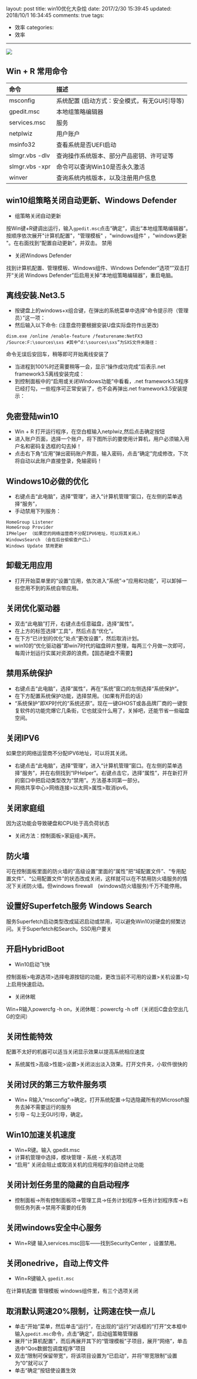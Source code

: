 layout: post
title: win10优化大杂烩
date: 2017/2/30 15:39:45
updated: 2018/10/1 16:34:45
comments: true
tags:
- 效率
categories:
- 效率

---
<img src="https://eisenhao.coding.net/p/eisenhao/d/eisenhao/git/raw/master/uploads/win10Optimization.jpg" class="full-image" />

## Win + R 常用命令
命令|描述
:----|:----
msconfig|系统配置 (启动方式：安全模式，有无GUI引导等)
gpedit.msc|本地组策略编辑器
services.msc|服务
netplwiz|用户账户
msinfo32|查看系统是否UEFI启动
slmgr.vbs -dlv|查询操作系统版本、部分产品密钥、许可证等
slmgr.vbs -xpr|命令可以查询Win10是否永久激活
winver|查询系统内核版本，以及注册用户信息
<!-- more -->

## win10组策略关闭自动更新、Windows Defender

* 组策略关闭自动更新

按Win键+R键调出运行，输入<code>gpedit.msc</code>点击“确定”，调出“本地组策略编辑器”。按顺序依次展开"计算机配置"，"管理模板" ，"windows组件" ，"windows更新 "。在右面找到“配置自动更新”，并双击。 禁用
* 关闭Windows Defender

找到计算机配置、管理模板、Windows组件、Windows Defender”选项“”双击打开“关闭 Windows Defender”后启用关掉“本地组策略编辑器”，重启电脑。

## 离线安装.Net3.5

* 按键盘上的windows+x组合键，在弹出的系统菜单中选择“命令提示符（管理员）”这一项：
* 然后输入以下命令: (注意盘符要根据安装U盘实际盘符作出更改)
```
dism.exe /online /enable-feature /featurename:NetFX3 /Source:F:\sources\sxs #其中“d:\sources\sxs”为SXS文件夹路径：
```
命令无误后安回车，稍等即可开始离线安装了
* 当进程到100%时还需要稍等一会，显示“操作成功完成”后表示.net framework3.5离线安装完成：
* 到控制面板中的“启用或关闭Windows功能”中看看，.net framework3.5程序已经打勾，一些程序可正常安装了，也不会再弹出.net framework3.5安装提示：

## 免密登陆win10
* Win + R 打开运行程序，在空白框输入netplwiz,然后点击确定按钮
* 进入账户页面，选择一个账户，将下图所示的要使用计算机，用户必须输入用户名和密码复选框的勾去掉！
* 点击右下角“应用”弹出密码账户界面，输入密码，点击“确定”完成修改，下次将自动以此账户直接登录，免输密码！

## Windows10必做的优化
* 右键点击“此电脑”，选择“管理”，进入“计算机管理”窗口，在左侧的菜单选择“服务”，
* 手动禁用下列服务：
```
HomeGroup Listener
HomeGroup Provider
IPHelper （如果您的网络运营商不分配IPV6地址，可以将其关闭。）
WindowsSearch （会在后台偷偷查户口。）
Windows Update 禁用更新
```

## 卸载无用应用
* 打开开始菜单里的“设置”应用，依次进入“系统”→“应用和功能”，可以卸掉一些您用不到的系统自带应用。

## 关闭优化驱动器
* 双击“此电脑”打开，右键点击任意磁盘，选择“属性”。
* 在上方的标签选择“工具”，然后点击“优化”。
* 在下方“已计划的优化”处点“更改设置”，然后取消计划。
* win10的“优化驱动器”即win7时代的磁盘碎片整理，每两三个月做一次即可，每周计划运行实属对资源的浪费。【固态硬盘不需要】

## 禁用系统保护
* 右键点击“此电脑”，选择“属性”，再在“系统”窗口的左侧选择“系统保护”。
* 在下方配置系统保护功能，选择禁用。（如果有开启的话）
* “系统保护”即XP时代的“系统还原”。现在一键GHOST或各品牌厂商的一键恢复软件的功能完爆它几条街，它也就没什么用了，关掉吧，还能节省一些磁盘空间。

## 关闭IPV6

如果您的网络运营商不分配IPV6地址，可以将其关闭。
* 右键点击“此电脑”，选择“管理”，进入“计算机管理”窗口。在左侧的菜单选择“服务”，并在右侧找到“IPHelper”。右键点击它，选择“属性”，并在新打开的窗口中把启动类型改为“禁用”。方法基本同第一部分。
* 网络共享中心>网络连接>以太网>属性>取消ipv6。

## 关闭家庭组
因为这功能会导致硬盘和CPU处于高负荷状态
* 关闭方法：控制面板>家庭组>离开。

## 防火墙

可在控制面板里面的防火墙的“高级设置”里面的“属性”把“域配置文件”、“专用配置文件”、“公用配置文件”的状态改成关闭，这样就可以在不禁用防火墙服务的情况下关闭防火墙。但windows firewall　(windows防火墙服务)千万不能停用。

## 设置好Superfetch服务 Windows Search
服务Superfetch启动类型改成延迟启动或禁用，可以避免Win10对硬盘的频繁访问。关于Superfetch和Search，SSD用户要关

## 开启HybridBoot
* Win10启动飞快

控制面板>电源选项>选择电源按钮的功能，更改当前不可用的设置>关机设置>勾上启用快速启动。
* 关闭休眠

Win+R输入powercfg -h on，关闭休眠：powercfg -h off（关闭后C盘会空出几G的空间）

## 关闭性能特效

配置不太好的机器可以适当关闭显示效果以提高系统相应速度

* 系统属性>高级>性能>设置>关闭淡出淡入效果。打开文件夹，小软件很快的

## 关闭讨厌的第三方软件服务项

* Win+ R输入“msconfig”→确定。打开系统配置→勾选隐藏所有的Microsoft服务去掉不需要运行的服务
* 引导 – 勾上无GUI引导，确定。

## Win10加速关机速度

* Win+R键。输入 gpedit.msc
* 计算机管理中选择，模块管理 - 系统 -关机选项
* “启用” 关闭会阻止或取消关机的应用程序的自动终止功能

## 关闭计划任务里的隐藏的自启动程序

* 控制面板→所有控制面板项→管理工具→任务计划程序→任务计划程序库→右侧任务列表→禁用不需要的任务

## 关闭windows安全中心服务

* Win+R键 输入services.msc回车——找到SecurityCenter ，设置禁用。

## 关闭onedrive，自动上传文件

* Win+R键输入 <code>gpedit.msc</code>

在计算机配置 管理模板 windows组件里，有三个选项关闭

## 取消默认网速20%限制，让网速在快一点儿

* 单击“开始”菜单，然后单击“运行”，在出现的“运行”对话框的“打开”文本框中输入<code>gpedit.msc</code>命令，点击“确定”，启动组策略管理器
* 展开“计算机配置”，而后再展开其下的“管理模板”子项目，展开“网络”，单击选中“Qos数据包调度程序”项目
* 双击“限制可保留带宽”，将该项目设置为“已启动”，并将“带宽限制”设置为“0”就可以了
* 单击“确定”按钮使设置生效
